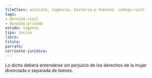 ```yaml
---
fileClass: articulo, vigencia, historia-y-fuentes, codigo-civil
tags:
- derecho-civil
- derecho-privado
estado: vigente
tipo: inciso
libro:
titulo:
parrafo:
corriente-juridica:
---
```

Lo dicho deberá entenderse sin perjuicio de los derechos de la mujer divorciada o separada de bienes.